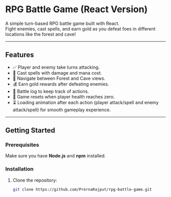 # RPG Battle Game (React Version)

A simple turn-based RPG battle game built with React.  
Fight enemies, cast spells, and earn gold as you defeat foes in different locations like the forest and cave!

---

## Features

- ✅ Player and enemy take turns attacking.
- 🧙 Cast spells with damage and mana cost.
- 🧭 Navigate between Forest and Cave views.
- 💰 Earn gold rewards after defeating enemies.
- 📜 Battle log to keep track of actions.
- 🔄 Game resets when player health reaches zero.
- ⏳ Loading animation after each action (player attack/spell and enemy attack/spell) for smooth gameplay experience.

---

## Getting Started

### Prerequisites

Make sure you have **Node.js** and **npm** installed.

### Installation

1. Clone the repository:
   ```bash
   git clone https://github.com/PrernaRajput/rpg-battle-game.git
